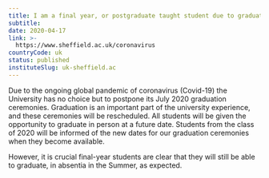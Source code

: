 ```yaml
---
title: I am a final year, or postgraduate taught student due to graduate this summer, will I be able to graduate?
subtitle: 
date: 2020-04-17
link: >-
  https://www.sheffield.ac.uk/coronavirus
countryCode: uk
status: published
instituteSlug: uk-sheffield.ac
---
```

Due to the ongoing global pandemic of coronavirus (Covid-19) the University has no choice but to postpone its July 2020 graduation ceremonies. Graduation is an important part of the university experience, and these ceremonies will be rescheduled. All students will be given the opportunity to graduate in person at a future date. Students from the class of 2020 will be informed of the new dates for our graduation ceremonies when they become available.

However, it is crucial final-year students are clear that they will still be able to graduate, in absentia in the Summer, as expected.
